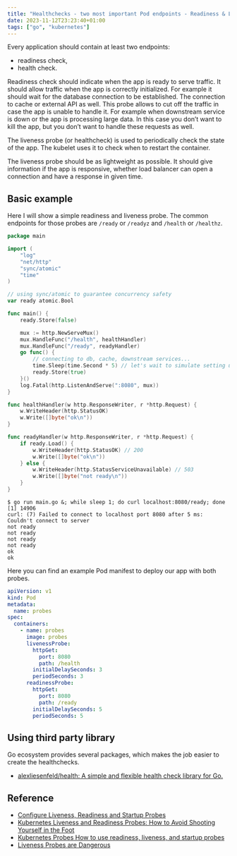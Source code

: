 ```yaml
---
title: "Healthchecks - two most important Pod endpoints - Readiness & Liveness Check with Go examples"
date: 2023-11-12T23:23:40+01:00
tags: ["go", "kubernetes"]
---
```


Every application should contain at least two endpoints:
* readiness check,
* health check.

Readiness check should indicate when the app is ready to serve traffic. It should allow traffic when the app is correctly initialized. For example it should wait for the database connection to be established. The connection to cache or external API as well.  This probe allows to cut off the traffic in case the app is unable to handle it. For example when downstream service is down or the app is processing large data. In this case you don’t want to kill the app, but you don’t want to handle these requests as well.

The liveness probe (or healthcheck) is used to periodically check the state of the app. The kubelet uses it to check when to restart the container.

The liveness probe should be as lightweight as possible. It should give information if the app is responsive, whether load balancer can open a connection and have a response in given time.
## Basic example

Here I will show a simple readiness and liveness probe. The common endpoints for those probes are `/ready` or `/readyz` and `/health` or `/healthz`. 

```go
package main

import (
	"log"
	"net/http"
	"sync/atomic"
	"time"
)

// using sync/atomic to guarantee concurrency safety
var ready atomic.Bool

func main() {
	ready.Store(false)

	mux := http.NewServeMux()
	mux.HandleFunc("/health", healthHandler)
	mux.HandleFunc("/ready", readyHandler)
	go func() {
		// connecting to db, cache, downstream services...
		time.Sleep(time.Second * 5) // let's wait to simulate setting up the app
		ready.Store(true)
	}()
	log.Fatal(http.ListenAndServe(":8080", mux))
}

func healthHandler(w http.ResponseWriter, r *http.Request) {
	w.WriteHeader(http.StatusOK)
	w.Write([]byte("ok\n"))
}

func readyHandler(w http.ResponseWriter, r *http.Request) {
	if ready.Load() {
		w.WriteHeader(http.StatusOK) // 200
		w.Write([]byte("ok\n"))
	} else {
		w.WriteHeader(http.StatusServiceUnavailable) // 503
		w.Write([]byte("not ready\n"))
	}
}
```


```
$ go run main.go &; while sleep 1; do curl localhost:8080/ready; done
[1] 14906
curl: (7) Failed to connect to localhost port 8080 after 5 ms: Couldn't connect to server
not ready
not ready
not ready
not ready
ok
ok
```

Here you can find an example Pod manifest to deploy our app with both probes.
```yaml
apiVersion: v1
kind: Pod
metadata:
  name: probes
spec:
  containers:
    - name: probes
      image: probes
      livenessProbe:
        httpGet:
          port: 8080
          path: /health
        initialDelaySeconds: 3
        periodSeconds: 3
      readinessProbe:
        httpGet:
          port: 8080
          path: /ready
        initialDelaySeconds: 5
        periodSeconds: 5
```
## Using third party library
Go ecosystem provides several packages, which makes the job easier to create the healthchecks.

* [alexliesenfeld/health: A simple and flexible health check library for Go.](https://github.com/alexliesenfeld/health)
## Reference
* [Configure Liveness, Readiness and Startup Probes](https://kubernetes.io/docs/tasks/configure-pod-container/configure-liveness-readiness-startup-probes/)
* [Kubernetes Liveness and Readiness Probes: How to Avoid Shooting Yourself in the Foot](https://blog.colinbreck.com/kubernetes-liveness-and-readiness-probes-how-to-avoid-shooting-yourself-in-the-foot/)
* [Kubernetes Probes How to use readiness, liveness, and startup probes](https://www.innoq.com/en/blog/2020/03/kubernetes-probes/)
* [Liveness Probes are Dangerous](https://srcco.de/posts/kubernetes-liveness-probes-are-dangerous.html)
